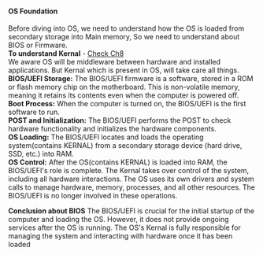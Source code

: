 #### OS Foundation

Before diving into OS, we need to understand how the OS is loaded from secondary storage into Main memory, So we need to understand about BIOS or Firmware.<br>
**To understand Kernal** - [Check Ch8](Ch8%20-%20Kernel%20vs%20User%20Mode.md)<br>
We aware OS will be middleware between hardware and installed applications. But Kernal which is present in OS, will take care all things.
**BIOS/UEFI Storage:** The BIOS/UEFI firmware is a software, stored in a ROM or flash memory chip on the motherboard. This is non-volatile memory, meaning it retains its contents even when the computer is powered off.<br>
**Boot Process:** When the computer is turned on, the BIOS/UEFI is the first software to run.<br>
**POST and Initialization:** The BIOS/UEFI performs the POST to check hardware functionality and initializes the hardware components.<br>
**OS Loading:** The BIOS/UEFI locates and loads the operating system(contains KERNAL) from a secondary storage device (hard drive, SSD, etc.) into RAM.<br>
**OS Control:** After the OS(contains KERNAL) is loaded into RAM, the BIOS/UEFI's role is complete. The Kernal takes over control of the system, including all hardware interactions. The OS uses its own drivers and system calls to manage hardware, memory, processes, and all other resources. The BIOS/UEFI is no longer involved in these operations.<br>

**Conclusion about BIOS**
The BIOS/UEFI is crucial for the initial startup of the computer and loading the OS. However, it does not provide ongoing services after the OS is running. The OS's Kernal is fully responsible for managing the system and interacting with hardware once it has been loaded
